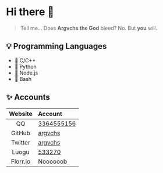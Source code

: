 
# Hi there :wave:

> Tell me... Does **Argvchs the God** bleed?
> No. But **you** will.

## :bulb: Programming Languages

-   :unicorn: C/C++
-   :snake: Python
-   :baby_chick: Node.js
-   :whale: Bash

## :sparkles: Accounts

| Website  | Account                                                                   |
| :------: | :------------------------------------------------------------------------ |
|    QQ    | [3364555156](http://wpa.qq.com/msgrd?v=3&uin=3364555156&site=qq&menu=yes) |
|  GitHub  | [argvchs](https://github.com/argvchs)                                     |
| Twitter  | [argvchs](https://twitter.com/argvchs)                                    |
|  Luogu   | [533270](https://www.luogu.com.cn/user/533270)                            |
| Florr.io | Noooooob                                                                  |
